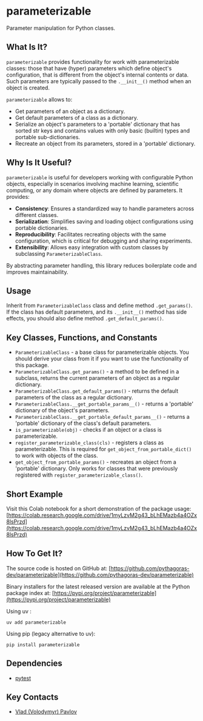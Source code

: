 # parameterizable

Parameter manipulation for Python classes.

## What Is It?

`parameterizable` provides functionality for work with parameterizable 
classes: those that have (hyper) parameters which define object's configuration,
that is different from the object's internal contents or data.  Such parameters 
are typically passed to the `.__init__()` method when an object is created.

`parameterizable` allows to:
* Get parameters of an object as a dictionary.
* Get default parameters of a class as a dictionary.
* Serialize an object's parameters to a 'portable' dictionary that 
has sorted str keys and contains values with only basic (builtin) types 
and portable sub-dictionaries. 
* Recreate an object from its parameters, stored in a 'portable' dictionary.

## Why Is It Useful?

`parameterizable` is useful for developers working with configurable Python objects, especially in scenarios involving machine learning, scientific computing, or any domain where objects are defined by parameters. It provides:

* **Consistency**: Ensures a standardized way to handle parameters across different classes.
* **Serialization**: Simplifies saving and loading object configurations using portable dictionaries.
* **Reproducibility**: Facilitates recreating objects with the same configuration, which is critical for debugging and sharing experiments.
* **Extensibility**: Allows easy integration with custom classes by subclassing `ParameterizableClass`.

By abstracting parameter handling, this library reduces boilerplate code and improves maintainability.

## Usage
Inherit from `ParameterizableClass` class and define method `.get_params()`. 
If the class has default parameters, and its `.__init__()` method 
has side effects, you should also define method `.get_default_params()`.

## Key Classes, Functions, and Constants

* `ParameterizableClass` - a base class for parameterizable objects. 
You should derive your class from it if you want to 
use the functionality of this package.
* `ParameterizableClass.get_params()` - a method to be defined in a subclass,
returns the current parameters of an object as a regular dictionary.
* `ParameterizableClass.get_default_params()` - returns the default parameters
of the class as a regular dictionary.
* `ParameterizableClass.__get_portable_params__()` - returns a 'portable'
dictionary of the object's parameters.
* `ParameterizableClass.__get_portable_default_params__()` - returns 
a 'portable' dictionary of the class's default parameters.
* `is_parameterizable(obj)` - checks if an object or a class is parameterizable.
* `register_parameterizable_class(cls)` - registers a class as parameterizable.
This is required for `get_object_from_portable_dict()` to work 
with objects of the class.
* `get_object_from_portable_params()` - recreates an object from
a 'portable' dictionary. Only works for classes that were previously 
registered with `register_parameterizable_class()`.

## Short Example

Visit this Colab notebook for a short demonstration of the package usage:
[https://colab.research.google.com/drive/1myLzvM2g43_bLhEMazb4a4OZx8lsPrzd](https://colab.research.google.com/drive/1myLzvM2g43_bLhEMazb4a4OZx8lsPrzd)

## How To Get It?

The source code is hosted on GitHub at:
[https://github.com/pythagoras-dev/parameterizable](https://github.com/pythagoras-dev/parameterizable) 

Binary installers for the latest released version are available at the Python package index at:
[https://pypi.org/project/parameterizable](https://pypi.org/project/parameterizable)

Using uv :
```
uv add parameterizable
```

Using pip (legacy alternative to uv):
```
pip install parameterizable
```

## Dependencies

* [pytest](https://pytest.org)

## Key Contacts

* [Vlad (Volodymyr) Pavlov](https://www.linkedin.com/in/vlpavlov/)
